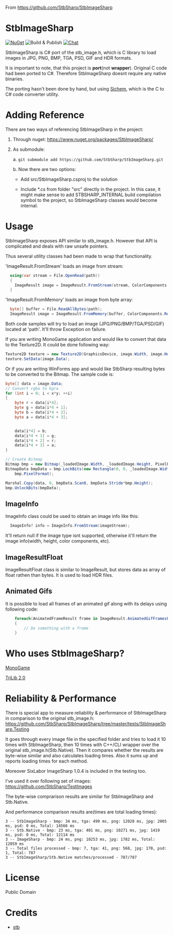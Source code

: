 From https://github.com/StbSharp/StbImageSharp

# StbImageSharp
[![NuGet](https://img.shields.io/nuget/v/StbImageSharp.svg)](https://www.nuget.org/packages/StbImageSharp/)
![Build & Publish](https://github.com/StbSharp/StbImageSharp/workflows/Build%20&%20Publish/badge.svg)
[![Chat](https://img.shields.io/discord/628186029488340992.svg)](https://discord.gg/ZeHxhCY)

StbImageSharp is C# port of the stb_image.h, which is C library to load images in JPG, PNG, BMP, TGA, PSD, GIF and HDR formats.

It is important to note, that this project is **port**(not **wrapper**). Original C code had been ported to C#. Therefore StbImageSharp doesnt require any native binaries.

The porting hasn't been done by hand, but using [Sichem](https://github.com/rds1983/Sichem), which is the C to C# code converter utility.

# Adding Reference
There are two ways of referencing StbImageSharp in the project:
1. Through nuget: https://www.nuget.org/packages/StbImageSharp/
2. As submodule:
    
    a. `git submodule add https://github.com/StbSharp/StbImageSharp.git`
    
    b. Now there are two options:
       
      * Add src/StbImageSharp.csproj to the solution
       
      * Include *.cs from folder "src" directly in the project. In this case, it might make sense to add STBSHARP_INTERNAL build compilation symbol to the project, so StbImageSharp classes would become internal.
     
# Usage
StbImageSharp exposes API similar to stb_image.h. However that API is complicated and deals with raw unsafe pointers.

Thus several utility classes had been made to wrap that functionality.

'ImageResult.FromStream' loads an image from stream:
```c# 
  using(var stream = File.OpenRead(path))
  {
    ImageResult image = ImageResult.FromStream(stream, ColorComponents.RedGreenBlueAlpha);
  }
```

'ImageResult.FromMemory' loads an image from byte array:
```c# 
  byte[] buffer = File.ReadAllBytes(path);
  ImageResult image = ImageResult.FromMemory(buffer, ColorComponents.RedGreenBlueAlpha);
```

Both code samples will try to load an image (JPG/PNG/BMP/TGA/PSD/GIF) located at 'path'. It'll throw Exception on failure.

If you are writing MonoGame application and would like to convert that data to the Texture2D. It could be done following way:
```c#
Texture2D texture = new Texture2D(GraphicsDevice, image.Width, image.Height, false, SurfaceFormat.Color);
texture.SetData(image.Data);
```

Or if you are writing WinForms app and would like StbSharp resulting bytes to be converted to the Bitmap. The sample code is:
```c#
byte[] data = image.Data;
// Convert rgba to bgra
for (int i = 0; i < x*y; ++i)
{
	byte r = data[i*4];
	byte g = data[i*4 + 1];
	byte b = data[i*4 + 2];
	byte a = data[i*4 + 3];


	data[i*4] = b;
	data[i*4 + 1] = g;
	data[i*4 + 2] = r;
	data[i*4 + 3] = a;
}

// Create Bitmap
Bitmap bmp = new Bitmap(_loadedImage.Width, _loadedImage.Height, PixelFormat.Format32bppArgb);
BitmapData bmpData = bmp.LockBits(new Rectangle(0, 0, _loadedImage.Width, _loadedImage.Height), ImageLockMode.WriteOnly,
	bmp.PixelFormat);

Marshal.Copy(data, 0, bmpData.Scan0, bmpData.Stride*bmp.Height);
bmp.UnlockBits(bmpData);
```

## ImageInfo
ImageInfo class could be used to obtain an image info like this:
```c#
  ImageInfo? info = ImageInfo.FromStream(imageStream);
```
It'll return null if the image type isnt supported, otherwise it'll return the image info(width, height, color components, etc).

## ImageResultFloat
ImageResultFloat class is similar to ImageResult, but stores data as array of float rathen than bytes. It is used to load HDR files.

## Animated Gifs
It is possible to load all frames of an animated gif along with its delays using following code:
```c#
    foreach(AnimatedFrameResult frame in ImageResult.AnimatedGifFramesFromStream(stream))
    {
        // Do something with a frame
    }
```

# Who uses StbImageSharp?
[MonoGame](http://www.monogame.net/)

[TriLib 2.0](https://ricardoreis.net/?p=778)

# Reliability & Performance
There is special app to measure reliability & performance of StbImageSharp in comparison to the original stb_image.h: https://github.com/StbSharp/StbImageSharp/tree/master/tests/StbImageSharp.Testing

It goes through every image file in the specified folder and tries to load it 10 times with StbImageSharp, then 10 times with C++/CLI wrapper over the original stb_image.h(Stb.Native). Then it compares whether the results are byte-wise similar and also calculates loading times. Also it sums up and reports loading times for each method.

Moreover SixLabor ImageSharp 1.0.4 is included in the testing too.

I've used it over following set of images: https://github.com/StbSharp/TestImages

The byte-wise comprarison results are similar for StbImageSharp and Stb.Native.

And performance comparison results are(times are total loading times):
```
3 -- StbImageSharp - bmp: 34 ms, tga: 499 ms, png: 12028 ms, jpg: 2005 ms, psd: 0 ms, Total: 14566 ms
3 -- Stb.Native - bmp: 23 ms, tga: 401 ms, png: 10271 ms, jpg: 1419 ms, psd: 0 ms, Total: 12114 ms
3 -- ImageSharp - bmp: 24 ms, png: 10253 ms, jpg: 1782 ms, Total: 12059 ms
3 -- Total files processed - bmp: 7, tga: 41, png: 568, jpg: 170, psd: 1, Total: 787
3 -- StbImageSharp/Stb.Native matches/processed - 787/787
```

# License
Public Domain

# Credits
* [stb](https://github.com/nothings/stb)